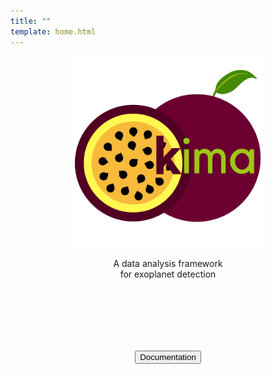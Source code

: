 ```yaml
---
title: ""
template: home.html
---
```


<style>
    /* hide page title */
    .md-typeset h1,
    .md-source-file {
        display: none;
    }
    .hero {
        align-content: center;
        display: flex;
        align-items: center;
        justify-content: center;
        text-align: center;
    }
    .hero img {
        width: 306px;
    }

    .cta-buttons {
        padding-top: 100px;
    }
</style>

<div class="hero">
    <div class="col-lg-4 col-md-6 text-center">
        <div id="element">
          <img src="assets/logo_transparent.png" alt="kima" class="circle-image" />
        </div>
        <!--  -->
        <p class="text-muted wow animated slideInUp" data-wow-delay=".15s">
            A data analysis framework <br /> for exoplanet detection
        </p>
        <!--  -->
        <!-- <details> -->
            <!-- <summary> -->
            <!-- Contribute to kima's documentation -->
            <!-- <button class="md-button md-button--primary">Documentation</button> -->
            <!-- </summary> -->
            <!-- Lorem Ipsum is simply dummy text of the printing and typesetting industry. Lorem Ipsum has been the industry's standard dummy text ever since the 1500s, when an unknown printer took a galley of type and scrambled it to make a type specimen book. It has survived not only five centuries, but also the leap into electronic typesetting, remaining essentially unchanged. It was popularised in the 1960s with the release of Letraset sheets containing Lorem Ipsum passages, and more recently with desktop publishing software like Aldus PageMaker including versions of Lorem Ipsum. -->
        <!-- </details> -->
        <!--  -->
        <div class="cta-buttons">
            <a href="docs">
                <button class="md-button md-button--primary">Documentation</button>
                <!-- <button class="md-button">Documentation</button> -->
            </a>
        </div>
    </div>
</div>
  
